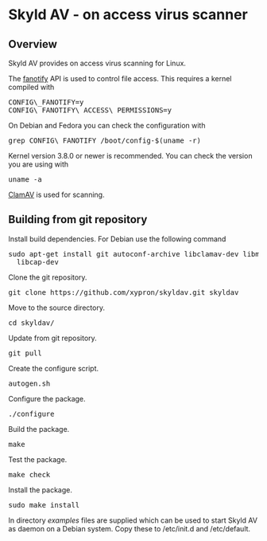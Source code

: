 Skyld AV - on access virus scanner
==================================

Overview
--------

 Skyld AV provides on access virus scanning for Linux.

 The <a href="http://www.xypron.de/projects/fanotify-manpages">fanotify</a>
 API is used to control file access. This requires a kernel compiled with

 <pre>CONFIG\_FANOTIFY=y
CONFIG\_FANOTIFY\_ACCESS\_PERMISSIONS=y</pre>

 On Debian and Fedora you can check the configuration with

 <pre>grep CONFIG\_FANOTIFY /boot/config-$(uname -r)</pre>

 Kernel version 3.8.0 or newer is recommended. You can check the
 version you are using with</p><pre>uname -a</pre>

 <a href="http://www.clamav.net">ClamAV</a> is used for scanning.

Building from git repository
----------------------------

 Install build dependencies. For Debian use the following command
 <pre>sudo apt-get install git autoconf-archive libclamav-dev libmount-dev \
  libcap-dev</pre>

 Clone the git repository.

 <pre>git clone https://github.com/xypron/skyldav.git skyldav</pre>

 Move to the source directory.

 <pre>cd skyldav/</pre>

 Update from git repository.
 <pre>git pull</pre>

 Create the configure script.

 <pre>autogen.sh</pre>

 Configure the package.

 <pre>./configure</pre>

 Build the package.

 <pre>make</pre>

 Test the package.

 <pre>make check</pre>

 Install the package.

 <pre>sudo make install</pre>

 In directory <em>examples</em> files are supplied which can be used to
 start Skyld AV as daemon on a Debian system. Copy these to /etc/init.d
 and /etc/default.

